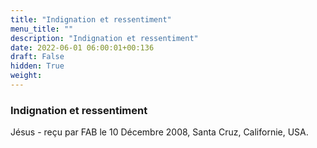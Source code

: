 ```yaml
---
title: "Indignation et ressentiment"
menu_title: ""
description: "Indignation et ressentiment"
date: 2022-06-01 06:00:01+00:136
draft: False
hidden: True
weight:
---
```

### Indignation et ressentiment

Jésus - reçu par FAB le 10 Décembre 2008, Santa Cruz, Californie, USA.



